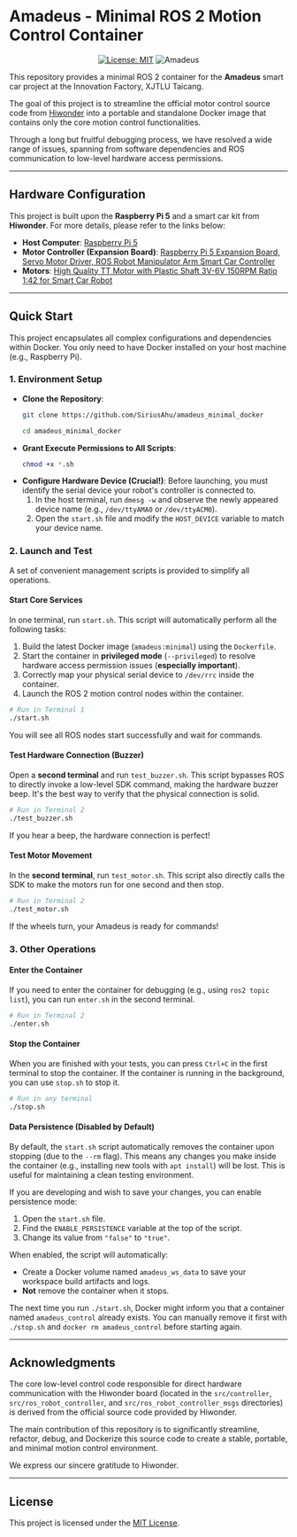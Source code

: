 # Amadeus - Minimal ROS 2 Motion Control Container

<div align="center">

[![License: MIT](https://img.shields.io/github/license/SiriusAhu/amadeus_minimal_docker)](https://opensource.org/licenses/MIT)
![Amadeus](https://img.shields.io/badge/Team-Amadeus-green)

</div>

This repository provides a minimal ROS 2 container for the **Amadeus** smart car project at the Innovation Factory, XJTLU Taicang.

The goal of this project is to streamline the official motor control source code from [Hiwonder](https://www.hiwonder.com/) into a portable and standalone Docker image that contains only the core motion control functionalities.

Through a long but fruitful debugging process, we have resolved a wide range of issues, spanning from software dependencies and ROS communication to low-level hardware access permissions.

---

## Hardware Configuration

This project is built upon the **Raspberry Pi 5** and a smart car kit from **Hiwonder**. For more details, please refer to the links below:

- **Host Computer**: [Raspberry Pi 5](https://www.raspberrypi.com/products/raspberry-pi-5/)
- **Motor Controller (Expansion Board)**: [Raspberry Pi 5 Expansion Board, Servo Motor Driver, ROS Robot Manipulator Arm Smart Car Controller](https://www.hiwonder.com/products/expansion-board-for-raspberry-pi-5?variant=40939498700887)
- **Motors**: [High Quality TT Motor with Plastic Shaft 3V-6V 150RPM Ratio 1:42 for Smart Car Robot](https://www.hiwonder.com/products/high-quality-tt-motor?variant=40452469751895&_pos=12&_sid=3d8a5578c&_ss=r)

---

## Quick Start

This project encapsulates all complex configurations and dependencies within Docker. You only need to have Docker installed on your host machine (e.g., Raspberry Pi).

### 1. Environment Setup

- **Clone the Repository**:
  ```bash
  git clone https://github.com/SiriusAhu/amadeus_minimal_docker

  cd amadeus_minimal_docker
  ```
- **Grant Execute Permissions to All Scripts**:
  ```bash
  chmod +x *.sh
  ```
- **Configure Hardware Device (Crucial!)**:
  Before launching, you must identify the serial device your robot's controller is connected to.
  1. In the host terminal, run `dmesg -w` and observe the newly appeared device name (e.g., `/dev/ttyAMA0` or `/dev/ttyACM0`).
  3. Open the `start.sh` file and modify the `HOST_DEVICE` variable to match your device name.

### 2. Launch and Test

A set of convenient management scripts is provided to simplify all operations.

#### Start Core Services
In one terminal, run `start.sh`. This script will automatically perform all the following tasks:
1.  Build the latest Docker image (`amadeus:minimal`) using the `Dockerfile`.
2.  Start the container in **privileged mode** (`--privileged`) to resolve hardware access permission issues (**especially important**).
3.  Correctly map your physical serial device to `/dev/rrc` inside the container.
4.  Launch the ROS 2 motion control nodes within the container.

```bash
# Run in Terminal 1
./start.sh
```
You will see all ROS nodes start successfully and wait for commands.

#### Test Hardware Connection (Buzzer)
Open a **second terminal** and run `test_buzzer.sh`. This script bypasses ROS to directly invoke a low-level SDK command, making the hardware buzzer beep. It's the best way to verify that the physical connection is solid.
```bash
# Run in Terminal 2
./test_buzzer.sh
```
If you hear a beep, the hardware connection is perfect!

#### Test Motor Movement
In the **second terminal**, run `test_motor.sh`. This script also directly calls the SDK to make the motors run for one second and then stop.
```bash
# Run in Terminal 2
./test_motor.sh
```
If the wheels turn, your Amadeus is ready for commands!

### 3. Other Operations

#### Enter the Container
If you need to enter the container for debugging (e.g., using `ros2 topic list`), you can run `enter.sh` in the second terminal.
```bash
# Run in Terminal 2
./enter.sh
```

#### Stop the Container
When you are finished with your tests, you can press `Ctrl+C` in the first terminal to stop the container. If the container is running in the background, you can use `stop.sh` to stop it.
```bash
# Run in any terminal
./stop.sh
```

#### Data Persistence (Disabled by Default)

By default, the `start.sh` script automatically removes the container upon stopping (due to the `--rm` flag). This means any changes you make inside the container (e.g., installing new tools with `apt install`) will be lost. This is useful for maintaining a clean testing environment.

If you are developing and wish to save your changes, you can enable persistence mode:

1.  Open the `start.sh` file.
2.  Find the `ENABLE_PERSISTENCE` variable at the top of the script.
3.  Change its value from `"false"` to `"true"`.

When enabled, the script will automatically:
-   Create a Docker volume named `amadeus_ws_data` to save your workspace build artifacts and logs.
-   **Not** remove the container when it stops.

The next time you run `./start.sh`, Docker might inform you that a container named `amadeus_control` already exists. You can manually remove it first with `./stop.sh` and `docker rm amadeus_control` before starting again.

---

## Acknowledgments

The core low-level control code responsible for direct hardware communication with the Hiwonder board (located in the `src/controller`, `src/ros_robot_controller`, and `src/ros_robot_controller_msgs` directories) is derived from the official source code provided by Hiwonder.

The main contribution of this repository is to significantly streamline, refactor, debug, and Dockerize this source code to create a stable, portable, and minimal motion control environment.

We express our sincere gratitude to Hiwonder.

---

## License

This project is licensed under the [MIT License](LICENSE).